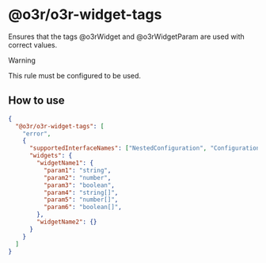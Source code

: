 # @o3r/o3r-widget-tags

Ensures that the tags @o3rWidget and @o3rWidgetParam are used with correct values.

> [!WARNING]
> This rule must be configured to be used.

## How to use

```json
{
  "@o3r/o3r-widget-tags": [
    "error",
    {
      "supportedInterfaceNames": ["NestedConfiguration", "Configuration", "CustomConfigurationInterface"],
      "widgets": {
        "widgetName1": {
          "param1": "string",
          "param2": "number",
          "param3": "boolean",
          "param4": "string[]",
          "param5": "number[]",
          "param6": "boolean[]",
        },
        "widgetName2": {}
      }
    }
  ]
}
```
